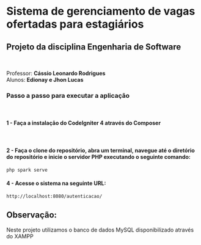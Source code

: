 # Sistema de gerenciamento de vagas ofertadas para estagiários

## Projeto da disciplina Engenharia de Software
<br>

Professor: **Cássio Leonardo Rodrigues**<br>
Alunos: **Edionay e Jhon Lucas**

### Passo a passo para executar a aplicação
<br>

#### 1 - Faça a instalação do CodeIgniter 4 através do Composer
<br>

#### 2 - Faça o clone do repositório, abra um terminal, navegue até o diretório do repositório e inicie o servidor PHP executando o seguinte comando:
`php spark serve`
<br>

#### 4 - Acesse o sistema na seguinte URL:
`http://localhost:8080/autenticacao/`

## Observação: 
Neste projeto utilizamos o banco de dados MySQL disponibilizado através do XAMPP

